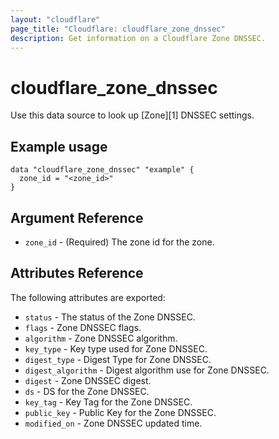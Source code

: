 ```yaml
---
layout: "cloudflare"
page_title: "Cloudflare: cloudflare_zone_dnssec"
description: Get information on a Cloudflare Zone DNSSEC.
---
```


# cloudflare_zone_dnssec

Use this data source to look up [Zone][1] DNSSEC settings.

## Example usage

```hcl
data "cloudflare_zone_dnssec" "example" {
  zone_id = "<zone_id>"
}
```

## Argument Reference

- `zone_id` - (Required) The zone id for the zone.

## Attributes Reference

The following attributes are exported:

- `status` - The status of the Zone DNSSEC.
- `flags` - Zone DNSSEC flags.
- `algorithm` - Zone DNSSEC algorithm.
- `key_type` - Key type used for Zone DNSSEC.
- `digest_type` - Digest Type for Zone DNSSEC.
- `digest_algorithm` - Digest algorithm use for Zone DNSSEC.
- `digest` - Zone DNSSEC digest.
- `ds` - DS for the Zone DNSSEC.
- `key_tag` - Key Tag for the Zone DNSSEC.
- `public_key` - Public Key for the Zone DNSSEC.
- `modified_on` - Zone DNSSEC updated time.
